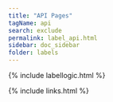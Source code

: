 ```yaml
---
title: "API Pages"
tagName: api
search: exclude
permalink: label_api.html
sidebar: doc_sidebar
folder: labels
---
```

{% include labellogic.html %}

{% include links.html %}
